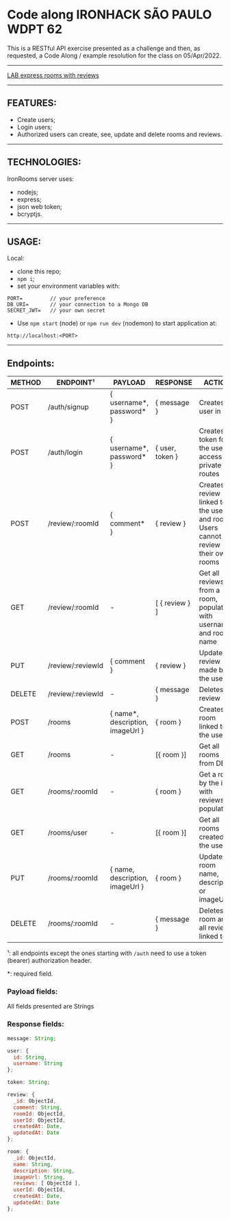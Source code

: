 # Code along IRONHACK SÃO PAULO WDPT 62

This is a RESTful API exercise presented as a challenge and then, as requested, a Code Along / example resolution for the class on 05/Apr/2022.

---

[LAB express rooms with reviews](https://github.com/ironhack-sao-wdft/lab-express-rooms-with-reviews)

---

## FEATURES:

- Create users;
- Login users;
- Authorized users can create, see, update and delete rooms and reviews.

---

## TECHNOLOGIES:

IronRooms server uses:

- nodejs;
- express;
- json web token;
- bcryptjs.

---

## USAGE:

Local:

- clone this repo;
- `npm i`;
- set your environment variables with:

```
PORT=         // your preference
DB_URI=       // your connection to a Mongo DB
SECRET_JWT=   // your own secret
```

- Use `npm start` (node) or `npm run dev` (nodemon) to start application at:

```
http://localhost:<PORT>
```

---

## Endpoints:

| METHOD | ENDPOINT¹         | PAYLOAD                          | RESPONSE        | ACTION                                                                            |
| ------ | ----------------- | -------------------------------- | --------------- | --------------------------------------------------------------------------------- |
| POST   | /auth/signup      | { username*, password* }         | { message }     | Creates a user in DB                                                              |
| POST   | /auth/login       | { username*, password* }         | { user, token } | Creates a token for the user to access private routes                             |
| POST   | /review/:roomId   | { comment* }                     | { review }      | Creates a review linked to the user and room. Users cannot review their own rooms |
| GET    | /review/:roomId   | -                                | [ { review } ]  | Get all reviews from a room, populated with username and room name                                                       |
| PUT    | /review/:reviewId | { comment }                      | { review }      | Updates a review made by the user                                                 |
| DELETE | /review/:reviewId | -                                | { message }     | Deletes a review                                                                  |
| POST   | /rooms             | { name*, description, imageUrl } | { room }        | Creates a room linked to the user                                                 |
| GET    | /rooms        | -                                | [{ room }]      | Get all rooms from DB                                                             |
| GET    | /rooms/:roomId     | -                                | { room }        | Get a room by the id with reviews populated                                       |
| GET    | /rooms/user        | -                                | [{ room }]      | Get all rooms created by the user                                                 |
| PUT    | /rooms/:roomId     | { name, description, imageUrl }  | { room }        | Updates a room name, description or imageUrl                                      |
| DELETE | /rooms/:roomId     | -                                | { message }     | Deletes a room and all reviews linked to it                                       |

¹: all endpoints except the ones starting with `/auth` need to use a token (bearer) authorization header.

*: required field.

### Payload fields:

All fields presented are Strings

### Response fields:

```javascript
message: String;

user: {
  id: String,
  username: String
};

token: String;

review: {
  _id: ObjectId,
  comment: String,
  roomId: ObjectId,
  userId: ObjectId,
  createdAt: Date,
  updatedAt: Date
};

room: {
  _id: ObjectId,
  name: String,
  description: String,
  imageUrl: String,
  reviews: [ ObjectId ],
  userId: ObjectId,
  createdAt: Date,
  updatedAt: Date
};
```